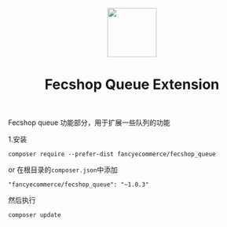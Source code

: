 <p align="center">
    <a href="https://github.com/yiisoft" target="_blank">
        <img src="http://img.appfront.fancyecommerce.com/custom/logo.png" height="100px">
    </a>
    <h1 align="center">Fecshop Queue Extension</h1>
    <br>
</p>

Fecshop queue 功能部分，用于扩展一些队列的功能

1.安装

```
composer require --prefer-dist fancyecommerce/fecshop_queue 
```

or 在根目录的`composer.json`中添加

```
"fancyecommerce/fecshop_queue": "~1.0.3"

```

然后执行

```
composer update
```
